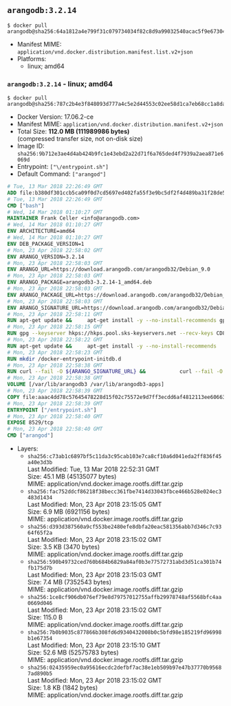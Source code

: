 ## `arangodb:3.2.14`

```console
$ docker pull arangodb@sha256:64a1812a4e799f31c079734034f82c8d9a99032540acac5f9e67304d5bae82e5
```

-	Manifest MIME: `application/vnd.docker.distribution.manifest.list.v2+json`
-	Platforms:
	-	linux; amd64

### `arangodb:3.2.14` - linux; amd64

```console
$ docker pull arangodb@sha256:787c2b4e3f848093d777a4c5e2d44553c02ee58d1ca7eb68cc1a8da1f1df695a
```

-	Docker Version: 17.06.2-ce
-	Manifest MIME: `application/vnd.docker.distribution.manifest.v2+json`
-	Total Size: **112.0 MB (111989986 bytes)**  
	(compressed transfer size, not on-disk size)
-	Image ID: `sha256:9b712e3ae4d4ab424b9fc1e43ebd2a22d71f6a765ded4f7939a2aea871e6069d`
-	Entrypoint: `["\/entrypoint.sh"]`
-	Default Command: `["arangod"]`

```dockerfile
# Tue, 13 Mar 2018 22:26:49 GMT
ADD file:b380df301ccb5ca09f0d7cd5697ed402fa55f3e9bc5df2f4d489ba31f28de58a in / 
# Tue, 13 Mar 2018 22:26:49 GMT
CMD ["bash"]
# Wed, 14 Mar 2018 01:10:27 GMT
MAINTAINER Frank Celler <info@arangodb.com>
# Wed, 14 Mar 2018 01:10:27 GMT
ENV ARCHITECTURE=amd64
# Wed, 14 Mar 2018 01:10:27 GMT
ENV DEB_PACKAGE_VERSION=1
# Mon, 23 Apr 2018 22:58:02 GMT
ENV ARANGO_VERSION=3.2.14
# Mon, 23 Apr 2018 22:58:03 GMT
ENV ARANGO_URL=https://download.arangodb.com/arangodb32/Debian_9.0
# Mon, 23 Apr 2018 22:58:03 GMT
ENV ARANGO_PACKAGE=arangodb3-3.2.14-1_amd64.deb
# Mon, 23 Apr 2018 22:58:03 GMT
ENV ARANGO_PACKAGE_URL=https://download.arangodb.com/arangodb32/Debian_9.0/amd64/arangodb3-3.2.14-1_amd64.deb
# Mon, 23 Apr 2018 22:58:03 GMT
ENV ARANGO_SIGNATURE_URL=https://download.arangodb.com/arangodb32/Debian_9.0/amd64/arangodb3-3.2.14-1_amd64.deb.asc
# Mon, 23 Apr 2018 22:58:11 GMT
RUN apt-get update &&     apt-get install -y --no-install-recommends gpg dirmngr     &&     rm -rf /var/lib/apt/lists/*
# Mon, 23 Apr 2018 22:58:15 GMT
RUN gpg --keyserver hkps://hkps.pool.sks-keyservers.net --recv-keys CD8CB0F1E0AD5B52E93F41E7EA93F5E56E751E9B
# Mon, 23 Apr 2018 22:58:22 GMT
RUN apt-get update &&     apt-get install -y --no-install-recommends         libjemalloc1         ca-certificates         pwgen         curl     &&     rm -rf /var/lib/apt/lists/*
# Mon, 23 Apr 2018 22:58:23 GMT
RUN mkdir /docker-entrypoint-initdb.d
# Mon, 23 Apr 2018 22:58:38 GMT
RUN curl --fail -O ${ARANGO_SIGNATURE_URL} &&           curl --fail -O ${ARANGO_PACKAGE_URL} &&             gpg --verify ${ARANGO_PACKAGE}.asc &&     (echo arangodb3 arangodb3/password password test | debconf-set-selections) &&     (echo arangodb3 arangodb3/password_again password test | debconf-set-selections) &&     DEBIAN_FRONTEND="noninteractive" dpkg -i ${ARANGO_PACKAGE} &&     rm -rf /var/lib/arangodb3/* &&     sed -ri         -e 's!127\.0\.0\.1!0.0.0.0!g'         -e 's!^(file\s*=).*!\1 -!'         -e 's!^#\s*uid\s*=.*!uid = arangodb!'         -e 's!^#\s*gid\s*=.*!gid = arangodb!'         /etc/arangodb3/arangod.conf     &&     rm -f ${ARANGO_PACKAGE}*
# Mon, 23 Apr 2018 22:58:38 GMT
VOLUME [/var/lib/arangodb3 /var/lib/arangodb3-apps]
# Mon, 23 Apr 2018 22:58:39 GMT
COPY file:aaac4dd78c57645478228d15f02c75572e9d7ff3ecdd6af4812113ee60663d86 in /entrypoint.sh 
# Mon, 23 Apr 2018 22:58:39 GMT
ENTRYPOINT ["/entrypoint.sh"]
# Mon, 23 Apr 2018 22:58:40 GMT
EXPOSE 8529/tcp
# Mon, 23 Apr 2018 22:58:40 GMT
CMD ["arangod"]
```

-	Layers:
	-	`sha256:c73ab1c6897bf5c11da3c95cab103e7ca8cf10a6d041eda2ff836f45a40e3d3b`  
		Last Modified: Tue, 13 Mar 2018 22:52:31 GMT  
		Size: 45.1 MB (45135077 bytes)  
		MIME: application/vnd.docker.image.rootfs.diff.tar.gzip
	-	`sha256:fac752ddcf86218f38becc361fbe7414d33043fbce466b528e024ec3483d1434`  
		Last Modified: Mon, 23 Apr 2018 23:15:05 GMT  
		Size: 6.9 MB (6921156 bytes)  
		MIME: application/vnd.docker.image.rootfs.diff.tar.gzip
	-	`sha256:d393d387560a9cf553be2480efe8dbfa20eac581356abb7d346c7c9364f65f2a`  
		Last Modified: Mon, 23 Apr 2018 23:15:02 GMT  
		Size: 3.5 KB (3470 bytes)  
		MIME: application/vnd.docker.image.rootfs.diff.tar.gzip
	-	`sha256:590b49732ced760b684b6829a84af0b3e77572731abd3d51ca301b74fb175d7b`  
		Last Modified: Mon, 23 Apr 2018 23:15:03 GMT  
		Size: 7.4 MB (7352543 bytes)  
		MIME: application/vnd.docker.image.rootfs.diff.tar.gzip
	-	`sha256:1ce8cf906db076ef79e8d79757012755affb29978748af5568bfc4aa0669d046`  
		Last Modified: Mon, 23 Apr 2018 23:15:02 GMT  
		Size: 115.0 B  
		MIME: application/vnd.docker.image.rootfs.diff.tar.gzip
	-	`sha256:7b0b9035c877866b308fd6d9340432008b0c5bfd98e185219fd96998b1e67354`  
		Last Modified: Mon, 23 Apr 2018 23:15:10 GMT  
		Size: 52.6 MB (52575783 bytes)  
		MIME: application/vnd.docker.image.rootfs.diff.tar.gzip
	-	`sha256:02435959ec0a95616ecdc2defbf7ac38e1eb509b97e47b37770b95687ad890b5`  
		Last Modified: Mon, 23 Apr 2018 23:15:02 GMT  
		Size: 1.8 KB (1842 bytes)  
		MIME: application/vnd.docker.image.rootfs.diff.tar.gzip
